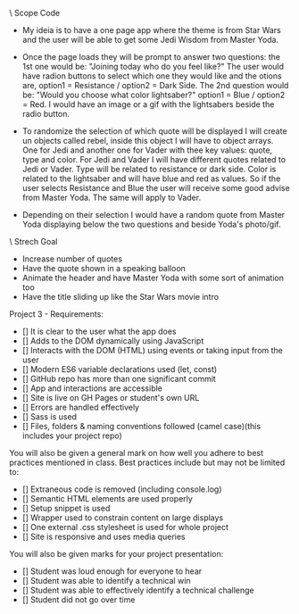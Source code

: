 \\ Scope Code

- My ideia is to have a one page app where the theme is from Star Wars and the user will be able to get some Jedi Wisdom from Master Yoda.

- Once the page loads they will be prompt to answer two questions: the 1st one would be: "Joining today who do you feel like?" The user would have radion buttons to select which one they would like and the otions are, option1 = Resistance / option2 = Dark Side. The 2nd question would be: "Would you choose what color lightsaber?" option1 = Blue / option2 = Red. I would have an image or a gif with the lightsabers beside the radio button. 

- To randomize the selection of which quote will be displayed I will create un objects called rebel, inside this object I will have to object arrays. One for Jedi and another one for Vader with thee key values: quote, type and color. For Jedi and Vader I will have different quotes related to Jedi or Vader. Type will be related to resistance or dark side. Color is related to the lightsaber and will have blue and red as values. So if the user selects Resistance and Blue the user will receive some good advise from Master Yoda. The same will apply to Vader.

- Depending on their selection I would have a random quote from Master Yoda displaying below the two questions and beside Yoda's photo/gif. 

\\ Strech Goal

- Increase number of quotes
- Have the quote shown in a speaking balloon 
- Animate the header and have Master Yoda with some sort of animation too
- Have the title sliding up like the Star Wars movie intro



Project 3 - Requirements:

- [] It is clear to the user what the app does
- [] Adds to the DOM dynamically using JavaScript
- [] Interacts with the DOM (HTML) using events or taking input from the user
- [] Modern ES6 variable declarations used (let, const)
- [] GitHub repo has more than one significant commit
- [] App and interactions are accessible
- [] Site is live on GH Pages or student's own URL
- [] Errors are handled effectively
- [] Sass is used
- [] Files, folders & naming conventions followed (camel case)(this includes your project repo)


You will also be given a general mark on how well you adhere to best practices mentioned in class. Best practices include but may not be limited to:

- [] Extraneous code is removed (including console.log)
- [] Semantic HTML elements are used properly
- [] Setup snippet is used
- [] Wrapper used to constrain content on large displays
- [] One external .css stylesheet is used for whole project
- [] Site is responsive and uses media queries


You will also be given marks for your project presentation:

- [] Student was loud enough for everyone to hear
- [] Student was able to identify a technical win
- [] Student was able to effectively identify a technical challenge
- [] Student did not go over time

